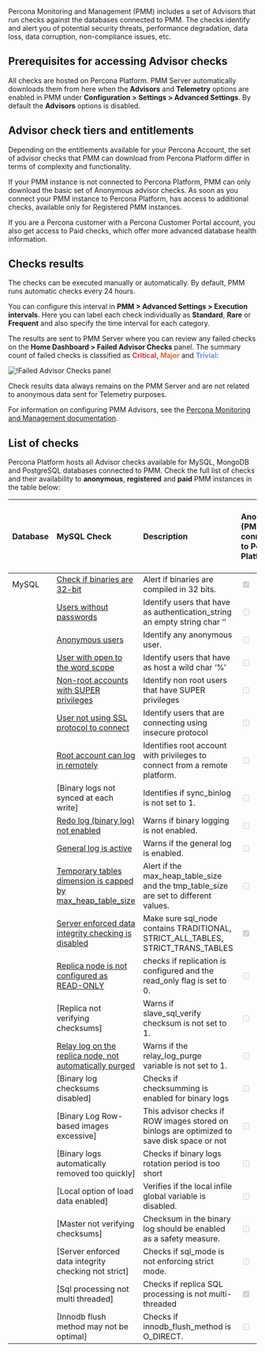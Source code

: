 Percona Monitoring and Management (PMM) includes a set of Advisors that run checks against the databases connected to PMM. The checks identify and alert you of potential security threats, performance degradation, data loss,  data corruption, non-compliance issues, etc. 

## Prerequisites for accessing Advisor checks

All checks are hosted on Percona Platform. PMM Server automatically downloads them from here when the **Advisors** and **Telemetry** options are enabled in PMM under **Configuration > Settings > Advanced Settings**. By default the **Advisors** options is disabled.

## Advisor check tiers and entitlements
Depending on the entitlements available for your Percona Account, the set of advisor checks that PMM can download from Percona Platform differ in terms of complexity and functionality. 

If your PMM instance is not connected to Percona Platform, PMM can only download the basic set of Anonymous advisor checks. 
As soon as you connect your PMM instance to Percona Platform, has access to additional checks, available only for Registered PMM instances. 

If you are a Percona customer with a Percona Customer Portal account, you also get access to Paid checks, which offer more advanced database health information.
​
## Checks results

The checks can be executed manually or automatically. By default, PMM runs automatic checks every 24 hours. 

You can configure this interval in **PMM > Advanced Settings > Execution intervals**. Here you can label each check individually as **Standard**, **Rare** or **Frequent** and also specify the time interval for each category.

The results are sent to PMM Server where you can review any failed checks on the **Home Dashboard > Failed Advisor Checks** panel. The summary count of failed checks is classified as <b style="color:#e02f44;">Critical</b>, <b style="color:#e36526;">Major</b> and <b style="color:#5794f2;">Trivial</b>:

![!Failed Advisor Checks panel](_images/PMM_Home_Dashboard_Panels_Failed_Advisors.jpg)

Check results data always remains on the PMM Server and are not related to anonymous data sent for Telemetry purposes.

For information on configuring PMM Advisors, see the [Percona Monitoring and Management documentation](https://www.percona.com/doc/percona-monitoring-and-management/2.x/how-to/advisors.html).

## List of checks 

Percona Platform hosts all Advisor checks available for MySQL, MongoDB and PostgreSQL databases connected to PMM. Check the full list of checks and their availability to **anonymous**, **registered** and **paid** PMM instances in the table below: 


|Database |MySQL Check      | Description |  Anonymous (PMM not connected to Percona Platform) | Registered (Connected PMM instances)| Paid (PMM instances connected with a Customer account)| 
| :----------| :----------- |:----------- |:----------- | :----------- | :----------- |
|MySQL|[Check if binaries are 32-bit](https://docs.percona.com/percona-platform/advisors/checks/platform-mysql-binaries-32-bit.html?h=mys#mysql-binaries-are-32-bits)| Alert if binaries are compiled in 32 bits. | <input type="checkbox" disabled checked />  |<input type="checkbox" disabled checked /> | <input type="checkbox" disabled checked />|
||[Users without passwords](https://docs.percona.com/percona-platform/advisors/checks/security-user-without-password.html?h=users#there-are-users-without-passwords)|Identify users that have as authentication_string an empty string char ‘’  | <input type="checkbox" disabled /> |<input type="checkbox" disabled /> | <input type="checkbox" disabled checked />|
||[Anonymous users](https://docs.percona.com/percona-platform/advisors/checks/security-anonymous-user.html?h=anony#anonymous-users)| Identify any anonymous user. | <input type="checkbox" disabled />  |<input type="checkbox" disabled /> | <input type="checkbox" disabled checked />|
||[User with open to the word scope](https://docs.percona.com/percona-platform/advisors/checks/security-user-with-open-to-the-word-scope.html?h=ope#user-with-open-to-the-word-scope)| Identify users that have as host a wild char ‘%’ |  <input type="checkbox" disabled />    | <input type="checkbox" disabled />   | <input type="checkbox" disabled checked />|
||[Non-root accounts with SUPER privileges](https://docs.percona.com/percona-platform/advisors/checks/security-anonymous-user.html?h=anony#anonymous-users)| Identify non root users that have SUPER privileges | <input type="checkbox" disabled />     |<input type="checkbox" disabled />    | <input type="checkbox" disabled checked />|
||[User not using SSL protocol to connect](https://docs.percona.com/percona-platform/advisors/checks/security-user-not-using-ssl-protocol.html?h=ssl#user-not-using-ssl-protocol-to-connect)| Identify users that are connecting using insecure protocol  |<input type="checkbox" disabled />|<input type="checkbox" disabled /> | <input type="checkbox" disabled checked />|
||[Root account can log in remotely](https://docs.percona.com/percona-platform/advisors/checks/root-account-can-login-remotely.html?h=root#root-account-can-log-in-remotely)| Identifies root account with privileges to connect from a remote platform. | <input type="checkbox" disabled />  |<input type="checkbox" disabled /> | <input type="checkbox" disabled checked />|
||[Binary logs not synced at each write]| Identifies if sync_binlog is not set to 1. | <input type="checkbox" disabled />  |<input type="checkbox" disabled />| <input type="checkbox" disabled checked />|
||[Redo log (binary log) not enabled](https://docs.percona.com/percona-platform/advisors/checks/configuration-check-log-bin.html?h=redo#mysql-redo-log-binary-log-not-enabled)| Warns if binary logging is not enabled. | <input type="checkbox" disabled />  |<input type="checkbox" disabled />| <input type="checkbox" disabled checked />|
||[General log is active](https://docs.percona.com/percona-platform/advisors/checks/configuration-check-general-log.html?h=gene#mysql-general-log-is-active)| Warns if the general log is  enabled.  | <input type="checkbox" disabled />  |<input type="checkbox" disabled />| <input type="checkbox" disabled checked />|
||[Temporary tables dimension is capped by max_heap_table_size](https://docs.percona.com/percona-platform/advisors/checks/configuration-check-tmp-table-size-limit.html?h=tempo#mysql-temporary-tables-dimension-is-capped-by-max_heap_table_size)|Alert if the max_heap_table_size and the tmp_table_size are set to different values. | <input type="checkbox" disabled />  |<input type="checkbox" disabled />| <input type="checkbox" disabled checked />|
||[Server enforced data integrity checking is disabled ](https://docs.percona.com/percona-platform/advisors/checks/configuration-check-sql-mode.html?h=traditio)| Make sure sql_node contains TRADITIONAL, STRICT_ALL_TABLES, STRICT_TRANS_TABLES | <input type="checkbox" disabled checked />  |<input type="checkbox" disabled checked /> | <input type="checkbox" disabled checked />|
||[Replica node is not configured as READ-ONLY](https://docs.percona.com/percona-platform/advisors/checks/configuration-check-replica-not-read-only.html?h=performance_schema.replication)|  checks if replication is configured and the read_only flag is set to 0.  | <input type="checkbox" disabled />  |<input type="checkbox" disabled />| <input type="checkbox" disabled checked />|
||[Replica not verifying checksums]| Warns if slave_sql_verify checksum is not set to 1.  | <input type="checkbox" disabled />  |<input type="checkbox" disabled />| <input type="checkbox" disabled checked />||
 ||[Relay log on the replica node, not automatically purged](https://docs.percona.com/percona-platform/advisors/checks/configuration-check-relay-log-purge.html?h=purged)| Warns if the relay_log_purge variable is not set to 1. |<input type="checkbox" disabled />  |<input type="checkbox" disabled />| <input type="checkbox" disabled checked />|
||[Binary log checksums disabled]|Checks if checksumming is enabled for binary logs| <input type="checkbox" disabled />  |<input type="checkbox" disabled checked /> | <input type="checkbox" disabled checked />|
||[Binary Log Row-based images excessive]|This advisor checks if ROW images stored on binlogs are optimized to save disk space or not | <input type="checkbox" disabled />  |<input type="checkbox" disabled checked /> | <input type="checkbox" disabled checked />|
||[Binary logs automatically removed too quickly]|Checks if binary logs rotation period is too short |   <input type="checkbox" disabled />  |<input type="checkbox" disabled checked /> | <input type="checkbox" disabled checked />||
||[Local option of load data enabled]|  Verifies if the local infile global variable is disabled. | <input type="checkbox" disabled />  |<input type="checkbox" disabled checked /> | <input type="checkbox" disabled checked />||
||[Master not verifying checksums]| Checksum in the binary log should be enabled as a safety measure. | <input type="checkbox" disabled />  |<input type="checkbox" disabled checked /> | <input type="checkbox" disabled checked />|
||[Server enforced data integrity checking not strict]| Checks if sql_mode is not enforcing strict mode.| <input type="checkbox" disabled  />  |<input type="checkbox" disabled checked /> | <input type="checkbox" disabled checked />|
||[Sql processing not multi threaded]|Checks if replica SQL processing  is not multi-threaded | <input type="checkbox" disabled checked />  |<input type="checkbox" disabled checked /> | <input type="checkbox" disabled checked />|
||[Innodb flush method may not be optimal]| Checks if innodb_flush_method is O_DIRECT.| <input type="checkbox" disabled />  |<input type="checkbox" disabled  /> | <input type="checkbox" disabled checked />|
